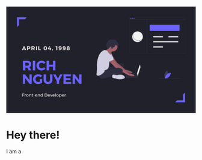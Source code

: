 
[![Header](https://github.com/minhgiau998/minhgiau998/blob/master/minhgiau998-banner.png?raw=true "Header")](https://giauminh.netlify.app)

# Hey there! 
I am a 
<!--stackedit_data:
eyJoaXN0b3J5IjpbLTE2OTQ2OTI3OTEsLTY4NDI5NjU4N119
-->